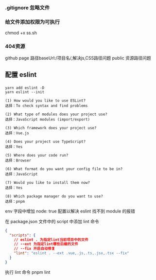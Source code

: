 ### .gitignore 忽略文件

### 给文件添加权限为可执行

chmod +x ss.sh


### 404资源

 github page 路径baseUrl:/项目名/,解决js,CSS路径问题
public 资源路径问题

## 配置 eslint

###

```
yarn add eslint -D
yarn eslint --init
```

```
(1) How would you like to use ESLint?
选择：To check syntax and find problems

(2) What type of modules does your project use?
选择：JavaScript modules (import/export)

(3) Which framework does your project use?
选择：Vue.js

(4) Does your project use TypeScript?
选择：Yes

(5) Where does your code run?
选择：Browser

(6) What format do you want your config file to be in?
选择：JavaScript

(7) Would you like to install them now?
选择：Yes

(8) Which package manager do you want to use?
选择：pnpm
```

env 字段中增加 node: true 配置以解决 eslint 找不到 module 的报错

在 package.json 文件中的 script 中添加 lint 命令

```json
{
  "scripts": {
    // eslint . 为指定lint当前项目中的文件
    // --ext 为指定lint哪些后缀的文件
    // --fix 开启自动修复
    "lint": "eslint . --ext .vue,.js,.ts,.jsx,.tsx --fix"
  }
}
```

执行 lint 命令 pnpm lint
